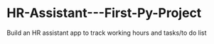 # HR-Assistant---First-Py-Project
Build an HR assistant app to track working hours and tasks/to do list
